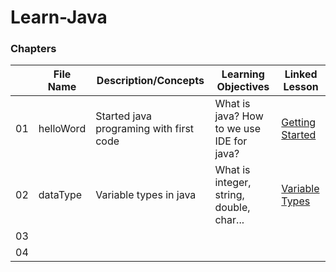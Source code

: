 # Learn-Java

### Chapters

|   | File Name | Description/Concepts |  Learning Objectives | Linked Lesson |
|---| ---       |---                   |---                   |---            |
|01 |helloWord  | Started java programing with first code | What is java? How to we use IDE for java? | [Getting Started](https://github.com/merTaner/Learn-Java/tree/main/helloWorld) |
|02 |dataType   |Variable types in java | What is integer, string, double, char... | [Variable Types](https://github.com/merTaner/Learn-Java/tree/main/dataTypes) |
|03 |           |                      |                      |               |
|04 |           |                      |                      |               |
